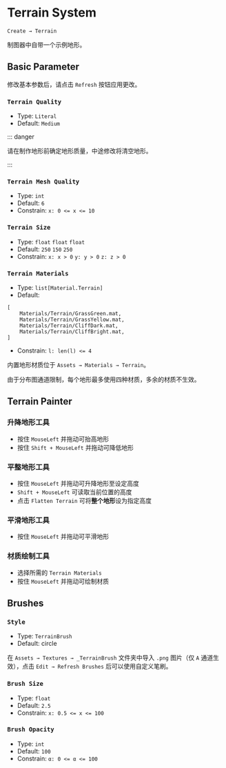 # Terrain System

`Create → Terrain`

制图器中自带一个示例地形。

## Basic Parameter

修改基本参数后，请点击 `Refresh` 按钮应用更改。

### `Terrain Quality`

- Type: `Literal`
- Default: `Medium`

::: danger

请在制作地形前确定地形质量，中途修改将清空地形。

:::

### `Terrain Mesh Quality`

- Type: `int`
- Default: `6`
- Constrain: `x: 0 <= x <= 10`

### `Terrain Size`

- Type: `float` `float` `float`
- Default: `250` `150` `250`
- Constrain: `x: x > 0` `y: y > 0` `z: z > 0`

### `Terrain Materials`

- Type: `list[Material.Terrain]`
- Default:

```
[
    Materials/Terrain/GrassGreen.mat,
    Materials/Terrain/GrassYellow.mat,
    Materials/Terrain/CliffDark.mat,
    Materials/Terrain/CliffBright.mat,
]
```

- Constrain: `l: len(l) <= 4`

内置地形材质位于 `Assets → Materials → Terrain`。

由于分布图通道限制，每个地形最多使用四种材质，多余的材质不生效。

## Terrain Painter

### 升降地形工具

- 按住 `MouseLeft` 并拖动可抬高地形
- 按住 `Shift + MouseLeft` 并拖动可降低地形

### 平整地形工具

- 按住 `MouseLeft` 并拖动可升降地形至设定高度
- `Shift + MouseLeft` 可读取当前位置的高度
- 点击 `Flatten Terrain` 可将**整个地形**设为指定高度

### 平滑地形工具

- 按住 `MouseLeft` 并拖动可平滑地形

### 材质绘制工具

- 选择所需的 `Terrain Materials`
- 按住 `MouseLeft` 并拖动可绘制材质

## Brushes

### `Style`

- Type: `TerrainBrush`
- Default: circle

在 `Assets → Textures → _TerrainBrush` 文件夹中导入 `.png` 图片（仅 `A` 通道生效），点击 `Edit → Refresh Brushes` 后可以使用自定义笔刷。

### `Brush Size`

- Type: `float`
- Default: `2.5`
- Constrain: `x: 0.5 <= x <= 100`

### `Brush Opacity`

- Type: `int`
- Default: `100`
- Constrain: `α: 0 <= α <= 100`
